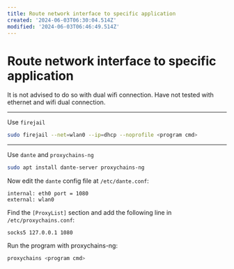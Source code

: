 ```yaml
---
title: Route network interface to specific application
created: '2024-06-03T06:30:04.514Z'
modified: '2024-06-03T06:46:49.514Z'
---
```


# Route network interface to specific application

It is not advised to do so with dual wifi connection. Have not tested with ethernet and wifi dual connection.

---

Use `firejail`

```bash
sudo firejail --net=wlan0 --ip=dhcp --noprofile <program cmd>
```

---

Use `dante` and `proxychains-ng`

```bash
sudo apt install dante-server proxychains-ng
```

Now edit the `dante` config file at `/etc/dante.conf`:

```
internal: eth0 port = 1080
external: wlan0
```

Find the `[ProxyList]` section and add the following line in `/etc/proxychains.conf`:

```
socks5 127.0.0.1 1080
```

Run the program with proxychains-ng:

```bash
proxychains <program cmd>
```
